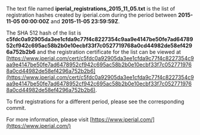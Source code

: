 The text file named **iperial_registrations_2015_11_05.txt** is the list of registration hashes created by iperial.com during the period between **2015-11-05 00:00:00Z** and **2015-11-05 23:59:59Z**.

The SHA 512 hash of the list is **c5fdc0a92905da3ee1cfda9c77f4c8227354c9aa9e4147be50fe7ad6478952cf942c695ac58b2b0e10ecbf33f7c0527719768a0cd44982de58ef4296a752b2b6** and the registration certificate for the list can be viewed at [https://www.iperial.com/cert/c5fdc0a92905da3ee1cfda9c77f4c8227354c9aa9e4147be50fe7ad6478952cf942c695ac58b2b0e10ecbf33f7c0527719768a0cd44982de58ef4296a752b2b6](https://www.iperial.com/cert/c5fdc0a92905da3ee1cfda9c77f4c8227354c9aa9e4147be50fe7ad6478952cf942c695ac58b2b0e10ecbf33f7c0527719768a0cd44982de58ef4296a752b2b6).

To find registrations for a different period, please see the corresponding commit.

For more information, please visit [https://www.iperial.com/](https://www.iperial.com/)
